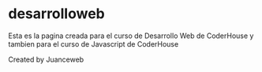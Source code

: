 # desarrolloweb
Esta es la pagina creada para el curso de Desarrollo Web de CoderHouse y tambien para el curso de Javascript de CoderHouse

Created by Juanceweb
